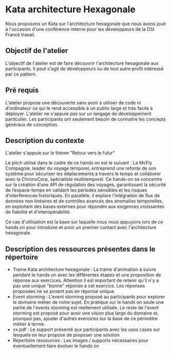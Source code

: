 # Kata architecture Hexagonale

Nous proposons un Kata sur l'architecture hexagonale que nous avons joué à l'occasion d'une conférence interne pour les développeurs de la DSI France travail.

## Objectif de l'atelier

L'objectif de l'atelier est de faire découvrir l'architecture hexagonale aux participants.
Il peut s'agit de développeurs ou de tout autre profil intéressé par ce pattern.


## Pré requis

L'atelier propose une découverte sans avoir à utiliser de code ni d'ordinateur ce qui le rend accessible à un public large et très facile à déployer.
L'atelier ne s'appuie pas sur un langage de développement particulier. 
Les participants ont seulement besoin de connaitre les concepts généraux de conception.

## Description du contexte
L'atelier s'appuie sur le thème "Retour vers le futur"

Le pitch utilisé dans le cadre de ce hands on est le suivant :
La McFly Compagnie, leader du voyage temporel, entreprend une refonte de son système pour sécuriser les déplacements à travers le temps et collaborer avec la ChronoCorp, spécialiste multitemporel. Ce hands-on se concentre sur la création d’une API de régulation des voyages, garantissant la sécurité de l’espace-temps en validant les périodes sensibles et les risques d’interférences historiques. En parallèle, il explore l’intégration de flux de données non linéaires et de contrôles avancés des anomalies temporelles, en exploitant des bases externes pour répondre aux exigences croissantes de fiabilité et d’interopérabilité.

Ce cas d'utilisation est la base sur laquelle nous nous appuyons lors de ce hands on pour introduire et avoir un premier contact avec l'architecture hexagonale.

## Description des ressources présentes dans le répertoire

* Trame Kata architecture hexagonale : La trame d'animation à suivre pendant le hands on avec les différentes étapes et une proposition de réponse aux exercices. Attention il est important de retenir qu'il n'y a pas une unique "bonne" réponse à cet exercice. Les réponses proposées ne se posent pas en réponse unique.
* Event storming : L'event storming proposé au participants pour explorer le domaine métier de notre sujet. En pratique sur le hands on seule une partie de l'events storming est réellement utilisée. Le reste de l'event storming est proposé pour avoir une vision plus large du domaine et, pourquoi pas, ajouter d'autres exercices sur la base de ce périmètre métier à terme.
* xx.pdf : Le support présenté aux participants avec les uses cases sur lesquels on leur propose de proposer une solution
* Répertoire ressources : Les images / supports nécessaires pour éventuellement faire évoluer le hands on
